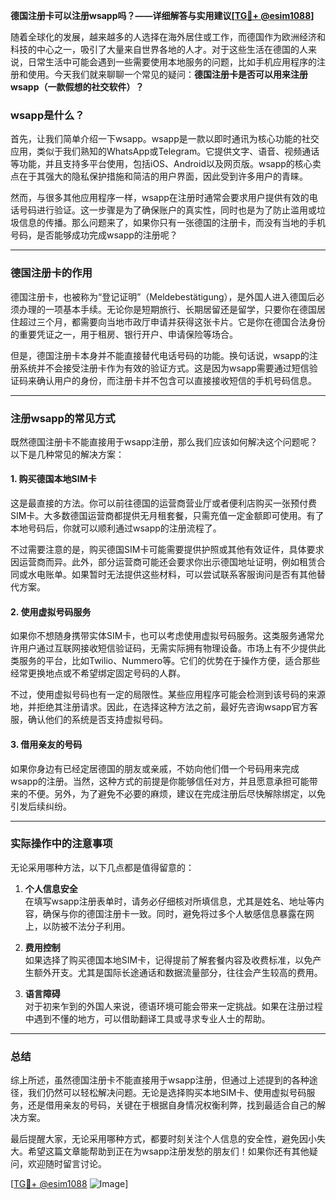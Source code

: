 **德国注册卡可以注册wsapp吗？——详细解答与实用建议[[TG💪+ @esim1088](https://t.me/s/esim1088)]**

随着全球化的发展，越来越多的人选择在海外居住或工作，而德国作为欧洲经济和科技的中心之一，吸引了大量来自世界各地的人才。对于这些生活在德国的人来说，日常生活中可能会遇到一些需要使用本地服务的问题，比如手机应用程序的注册和使用。今天我们就来聊聊一个常见的疑问：**德国注册卡是否可以用来注册wsapp（一款假想的社交软件）？**

### wsapp是什么？

首先，让我们简单介绍一下wsapp。wsapp是一款以即时通讯为核心功能的社交应用，类似于我们熟知的WhatsApp或Telegram。它提供文字、语音、视频通话等功能，并且支持多平台使用，包括iOS、Android以及网页版。wsapp的核心卖点在于其强大的隐私保护措施和简洁的用户界面，因此受到许多用户的青睐。

然而，与很多其他应用程序一样，wsapp在注册时通常会要求用户提供有效的电话号码进行验证。这一步骤是为了确保账户的真实性，同时也是为了防止滥用或垃圾信息的传播。那么问题来了，如果你只有一张德国的注册卡，而没有当地的手机号码，是否能够成功完成wsapp的注册呢？

---

### 德国注册卡的作用

德国注册卡，也被称为“登记证明”（Meldebestätigung），是外国人进入德国后必须办理的一项基本手续。无论你是短期旅行、长期居留还是留学，只要你在德国居住超过三个月，都需要向当地市政厅申请并获得这张卡片。它是你在德国合法身份的重要凭证之一，用于租房、银行开户、申请保险等场合。

但是，德国注册卡本身并不能直接替代电话号码的功能。换句话说，wsapp的注册系统并不会接受注册卡作为有效的验证方式。这是因为wsapp需要通过短信验证码来确认用户的身份，而注册卡并不包含可以直接接收短信的手机号码信息。

---

### 注册wsapp的常见方式

既然德国注册卡不能直接用于wsapp注册，那么我们应该如何解决这个问题呢？以下是几种常见的解决方案：

#### 1. **购买德国本地SIM卡**
这是最直接的方法。你可以前往德国的运营商营业厅或者便利店购买一张预付费SIM卡。大多数德国运营商都提供无月租套餐，只需充值一定金额即可使用。有了本地号码后，你就可以顺利通过wsapp的注册流程了。

不过需要注意的是，购买德国SIM卡可能需要提供护照或其他有效证件，具体要求因运营商而异。此外，部分运营商可能还会要求你出示德国地址证明，例如租赁合同或水电账单。如果暂时无法提供这些材料，可以尝试联系客服询问是否有其他替代方案。

#### 2. **使用虚拟号码服务**
如果你不想随身携带实体SIM卡，也可以考虑使用虚拟号码服务。这类服务通常允许用户通过互联网接收短信验证码，无需实际拥有物理设备。市场上有不少提供此类服务的平台，比如Twilio、Nummero等。它们的优势在于操作方便，适合那些经常更换地点或不希望绑定固定号码的人群。

不过，使用虚拟号码也有一定的局限性。某些应用程序可能会检测到该号码的来源地，并拒绝其注册请求。因此，在选择这种方法之前，最好先咨询wsapp官方客服，确认他们的系统是否支持虚拟号码。

#### 3. **借用亲友的号码**
如果你身边有已经定居德国的朋友或亲戚，不妨向他们借一个号码用来完成wsapp的注册。当然，这种方式的前提是你能够信任对方，并且愿意承担可能带来的不便。另外，为了避免不必要的麻烦，建议在完成注册后尽快解除绑定，以免引发后续纠纷。

---

### 实际操作中的注意事项

无论采用哪种方法，以下几点都是值得留意的：

1. **个人信息安全**  
   在填写wsapp注册表单时，请务必仔细核对所填信息，尤其是姓名、地址等内容，确保与你的德国注册卡一致。同时，避免将过多个人敏感信息暴露在网上，以防被不法分子利用。

2. **费用控制**  
 如果选择了购买德国本地SIM卡，记得提前了解套餐内容及收费标准，以免产生额外开支。尤其是国际长途通话和数据流量部分，往往会产生较高的费用。

3. **语言障碍**  
 对于初来乍到的外国人来说，德语环境可能会带来一定挑战。如果在注册过程中遇到不懂的地方，可以借助翻译工具或寻求专业人士的帮助。

---

### 总结

综上所述，虽然德国注册卡不能直接用于wsapp注册，但通过上述提到的各种途径，我们仍然可以轻松解决问题。无论是选择购买本地SIM卡、使用虚拟号码服务，还是借用亲友的号码，关键在于根据自身情况权衡利弊，找到最适合自己的解决方案。

最后提醒大家，无论采用哪种方式，都要时刻关注个人信息的安全性，避免因小失大。希望这篇文章能帮助到正在为wsapp注册发愁的朋友们！如果你还有其他疑问，欢迎随时留言讨论。

[[TG💪+ @esim1088](https://t.me/s/esim1088) ![Image](https://i.postimg.cc/4NQfJmqS/Snipaste-2025-05-13-00-14-12.png)]